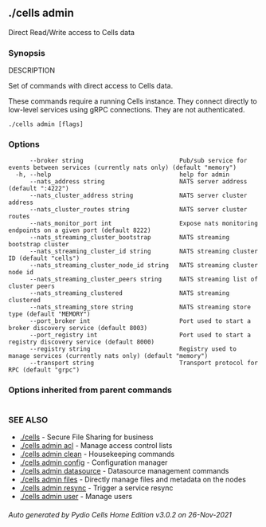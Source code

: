 ## ./cells admin

Direct Read/Write access to Cells data

### Synopsis


DESCRIPTION

  Set of commands with direct access to Cells data.
	
  These commands require a running Cells instance. They connect directly to low-level services
  using gRPC connections. They are not authenticated.


```
./cells admin [flags]
```

### Options

```
      --broker string                           Pub/sub service for events between services (currently nats only) (default "memory")
  -h, --help                                    help for admin
      --nats_address string                     NATS server address (default ":4222")
      --nats_cluster_address string             NATS server cluster address
      --nats_cluster_routes string              NATS server cluster routes
      --nats_monitor_port int                   Expose nats monitoring endpoints on a given port (default 8222)
      --nats_streaming_cluster_bootstrap        NATS streaming bootstrap cluster
      --nats_streaming_cluster_id string        NATS streaming cluster ID (default "cells")
      --nats_streaming_cluster_node_id string   NATS streaming cluster node id
      --nats_streaming_cluster_peers string     NATS streaming list of cluster peers
      --nats_streaming_clustered                NATS streaming clustered
      --nats_streaming_store string             NATS streaming store type (default "MEMORY")
      --port_broker int                         Port used to start a broker discovery service (default 8003)
      --port_registry int                       Port used to start a registry discovery service (default 8000)
      --registry string                         Registry used to manage services (currently nats only) (default "memory")
      --transport string                        Transport protocol for RPC (default "grpc")
```

### Options inherited from parent commands

```
```

### SEE ALSO

* [./cells](./cells)	 - Secure File Sharing for business
* [./cells admin acl](./cells-admin-acl)	 - Manage access control lists
* [./cells admin clean](./cells-admin-clean)	 - Housekeeping commands
* [./cells admin config](./cells-admin-config)	 - Configuration manager
* [./cells admin datasource](./cells-admin-datasource)	 - Datasource management commands
* [./cells admin files](./cells-admin-files)	 - Directly manage files and metadata on the nodes
* [./cells admin resync](./cells-admin-resync)	 - Trigger a service resync
* [./cells admin user](./cells-admin-user)	 - Manage users

###### Auto generated by Pydio Cells Home Edition v3.0.2 on 26-Nov-2021
